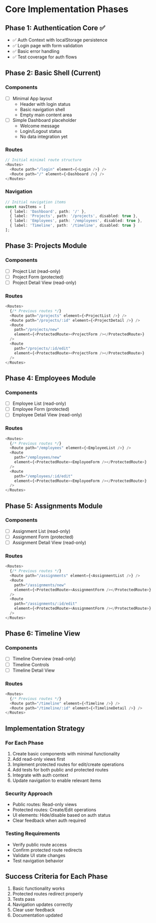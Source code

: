 # Core Implementation Phases

## Phase 1: Authentication Core ✅
- ✅ Auth Context with localStorage persistence
- ✅ Login page with form validation
- ✅ Basic error handling
- ✅ Test coverage for auth flows

## Phase 2: Basic Shell (Current)
### Components
- [ ] Minimal App layout
  - Header with login status
  - Basic navigation shell
  - Empty main content area
- [ ] Simple Dashboard placeholder
  - Welcome message
  - Login/Logout status
  - No data integration yet

### Routes
```typescript
// Initial minimal route structure
<Routes>
  <Route path="/login" element={<Login />} />
  <Route path="/" element={<Dashboard />} />
</Routes>
```

### Navigation
```typescript
// Initial navigation items
const navItems = [
  { label: 'Dashboard', path: '/' },
  { label: 'Projects', path: '/projects', disabled: true },
  { label: 'Employees', path: '/employees', disabled: true },
  { label: 'Timeline', path: '/timeline', disabled: true }
];
```

## Phase 3: Projects Module
### Components
- [ ] Project List (read-only)
- [ ] Project Form (protected)
- [ ] Project Detail View (read-only)

### Routes
```typescript
<Routes>
  {/* Previous routes */}
  <Route path="/projects" element={<ProjectList />} />
  <Route path="/projects/:id" element={<ProjectDetail />} />
  <Route 
    path="/projects/new" 
    element={<ProtectedRoute><ProjectForm /></ProtectedRoute>} 
  />
  <Route 
    path="/projects/:id/edit" 
    element={<ProtectedRoute><ProjectForm /></ProtectedRoute>} 
  />
</Routes>
```

## Phase 4: Employees Module
### Components
- [ ] Employee List (read-only)
- [ ] Employee Form (protected)
- [ ] Employee Detail View (read-only)

### Routes
```typescript
<Routes>
  {/* Previous routes */}
  <Route path="/employees" element={<EmployeeList />} />
  <Route 
    path="/employees/new" 
    element={<ProtectedRoute><EmployeeForm /></ProtectedRoute>} 
  />
  <Route 
    path="/employees/:id/edit" 
    element={<ProtectedRoute><EmployeeForm /></ProtectedRoute>} 
  />
</Routes>
```

## Phase 5: Assignments Module
### Components
- [ ] Assignment List (read-only)
- [ ] Assignment Form (protected)
- [ ] Assignment Detail View (read-only)

### Routes
```typescript
<Routes>
  {/* Previous routes */}
  <Route path="/assignments" element={<AssignmentList />} />
  <Route 
    path="/assignments/new" 
    element={<ProtectedRoute><AssignmentForm /></ProtectedRoute>} 
  />
  <Route 
    path="/assignments/:id/edit" 
    element={<ProtectedRoute><AssignmentForm /></ProtectedRoute>} 
  />
</Routes>
```

## Phase 6: Timeline View
### Components
- [ ] Timeline Overview (read-only)
- [ ] Timeline Controls
- [ ] Timeline Detail View

### Routes
```typescript
<Routes>
  {/* Previous routes */}
  <Route path="/timeline" element={<Timeline />} />
  <Route path="/timeline/:id" element={<TimelineDetail />} />
</Routes>
```

## Implementation Strategy

### For Each Phase
1. Create basic components with minimal functionality
2. Add read-only views first
3. Implement protected routes for edit/create operations
4. Add tests for both public and protected routes
5. Integrate with auth context
6. Update navigation to enable relevant items

### Security Approach
- Public routes: Read-only views
- Protected routes: Create/Edit operations
- UI elements: Hide/disable based on auth status
- Clear feedback when auth required

### Testing Requirements
- Verify public route access
- Confirm protected route redirects
- Validate UI state changes
- Test navigation behavior

## Success Criteria for Each Phase
1. Basic functionality works
2. Protected routes redirect properly
3. Tests pass
4. Navigation updates correctly
5. Clear user feedback
6. Documentation updated